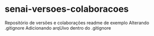 # senai-versoes-colaboracoes
Repositório de versões e colaborações
readme de exemplo
Alterando .gitignore
Adicionando arqUivo dentro do .gitignore
